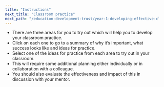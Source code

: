 ```yaml
---
title: "Instructions"
next_title: "Classroom practice"
next_path: "/education-development-trust/year-1-developing-effective-classroom-practice/spring-week-5-ect-classroom-practice"
---
```



- There are three areas for you to try out which will help you to develop your classroom practice.
- Click on each one to go to a summary of why it’s important, what success looks like and ideas for practice.
- Select one of the ideas for practice from each area to try out in your classroom.
- This will require some additional planning either individually or in collaboration with a colleague.
- You should also evaluate the effectiveness and impact of this in discussion with your mentor.

